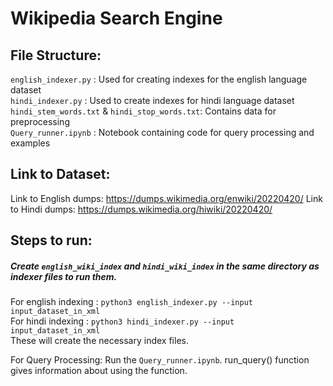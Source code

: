# Wikipedia Search Engine
## File Structure:
`english_indexer.py` : Used for creating indexes for the english language dataset<br>
`hindi_indexer.py` : Used to create indexes for hindi language dataset <br>
`hindi_stem_words.txt` & `hindi_stop_words.txt`: Contains data for preprocessing<br>
`Query_runner.ipynb` : Notebook containing code for query processing and examples

## Link to Dataset:
 Link to English dumps: https://dumps.wikimedia.org/enwiki/20220420/
Link to Hindi dumps: https://dumps.wikimedia.org/hiwiki/20220420/

## Steps to run:
##### Create `english_wiki_index` and `hindi_wiki_index` in the same directory as indexer files to run them.<br>
For english indexing : `python3 english_indexer.py --input input_dataset_in_xml`<br>
For hindi indexing : `python3 hindi_indexer.py --input input_dataset_in_xml`<br>
These will create the necessary index files.

For Query Processing: Run the `Query_runner.ipynb`. run_query() function gives information about using the function.
